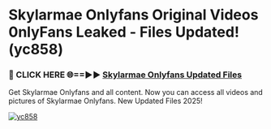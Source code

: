 # Skylarmae Onlyfans Original Videos 0nlyFans Leaked - Files Updated! (yc858)

<h3>🔴 CLICK HERE 🌐==►► <a href="https://tinyurl.com/2wckxsce" rel="nofollow">Skylarmae Onlyfans Updated Files</a></h3>

Get Skylarmae Onlyfans and all content. Now you can access all videos and pictures of Skylarmae Onlyfans. New Updated Files 2025!

[![yc858](https://i.imgur.com/AFduVYN.gif)](https://tinyurl.com/2wckxsce)
